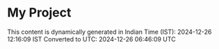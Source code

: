 # My Project

This content is dynamically generated in Indian Time (IST): 2024-12-26 12:16:09 IST
Converted to UTC: 2024-12-26 06:46:09 UTC
